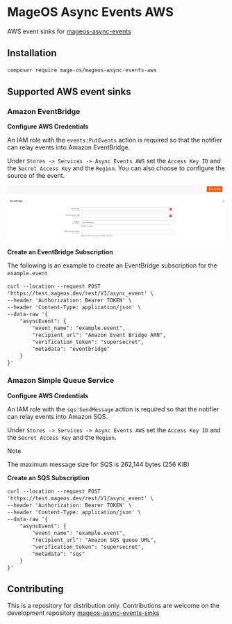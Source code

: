 # MageOS Async Events AWS

AWS event sinks for [mageos-async-events](https://github.com/mage-os/mageos-async-events)

## Installation

```sh
composer require mage-os/mageos-async-events-aws
```

## Supported AWS event sinks

### Amazon EventBridge

**Configure AWS Credentials**

An IAM role with the `events:PutEvents` action is required so that the notifier can relay events into Amazon
EventBridge.

Under `Stores -> Services -> Async Events AWS` set the `Access Key ID` and the `Secret Access Key` and the `Region`. You
can also choose to configure the source of the event.

![AWS Config](./docs/config.png)

**Create an EventBridge Subscription**

The following is an example to create an EventBridge subscription for the `example.event`

```shell
curl --location --request POST 'https://test.mageos.dev/rest/V1/async_event' \
--header 'Authorization: Bearer TOKEN' \
--header 'Content-Type: application/json' \
--data-raw '{
    "asyncEvent": {
        "event_name": "example.event",
        "recipient_url": "Amazon Event Bridge ARN",
        "verification_token": "supersecret",
        "metadata": "eventbridge"
    }
}'
```

### Amazon Simple Queue Service

**Configure AWS Credentials**

An IAM role with the `sqs:SendMessage` action is required so that the notifier can relay events into Amazon
SQS.

Under `Stores -> Services -> Async Events AWS` set the `Access Key ID` and the `Secret Access Key` and the `Region`.

> [!NOTE]
> The maximum message size for SQS is 262,144 bytes (256 KiB)

**Create an SQS Subscription**

```shell
curl --location --request POST 'https://test.mageos.dev/rest/V1/async_event' \
--header 'Authorization: Bearer TOKEN' \
--header 'Content-Type: application/json' \
--data-raw '{
    "asyncEvent": {
        "event_name": "example.event",
        "recipient_url": "Amazon SQS queue URL",
        "verification_token": "supersecret",
        "metadata": "sqs"
    }
}'
```

## Contributing

This is a repository for distribution only.
Contributions are welcome on the development
repository [mageos-async-events-sinks](https://github.com/mage-os/mageos-async-events-sinks)
